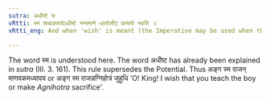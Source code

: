 ```yaml
---
sutra: अधीष्टे च
vRtti: स्म शब्दउपपदेऽधीष्टे गम्यमाने धातोर्लोट् प्रत्ययो भवति ॥
vRtti_eng: And when 'wish' is meant (the Imperative may be used when the word '_sma_' is in composition with the verb).

---
```

The word स्म is understood here. The word अधीष्ट has already been explained in _sutra_ (III. 3. 161). This rule supersedes the Potential. Thus अङ्ग स्म राजन् माणवकमध्यापय or अङ्ग स्म राजन्नग्निहोत्रं जुहुधि 'O! King! I wish that you teach the boy or make _Agnihotra_ sacrifice'.